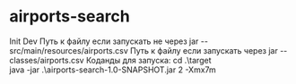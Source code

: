 # airports-search
Init Dev
Путь к файлу если запускать не через jar -- src/main/resources/airports.csv
Путь к файлу если запускать через jar -- classes/airports.csv
Коданды для запуска:
cd .\target\
java -jar .\airports-search-1.0-SNAPSHOT.jar 2 -Xmx7m
